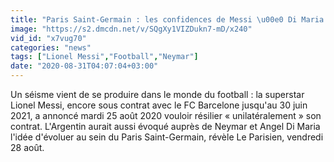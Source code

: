 ```yaml
---
title: "Paris Saint-Germain : les confidences de Messi \u00e0 Di Maria et Neymar"
image: "https://s2.dmcdn.net/v/SQgXy1VIZDukn7-mD/x240"
vid_id: "x7vug70"
categories: "news"
tags: ["Lionel Messi","Football","Neymar"]
date: "2020-08-31T04:07:04+03:00"
---
```

Un séisme vient de se produire dans le monde du football : la superstar Lionel Messi, encore sous contrat avec le FC Barcelone jusqu'au 30 juin 2021, a annoncé mardi 25 août 2020 vouloir résilier « unilatéralement » son contrat. L'Argentin aurait aussi évoqué auprès de Neymar et Angel Di Maria l'idée d'évoluer au sein du Paris Saint-Germain, révèle Le Parisien, vendredi 28 août.  <br>
